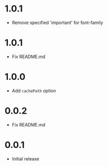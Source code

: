 # 1.0.1

- Remove specified 'important' for font-family

# 1.0.1

- Fix README.md

# 1.0.0

- Add `cachePath` option

# 0.0.2

- Fix README.md

# 0.0.1

- Initial release
